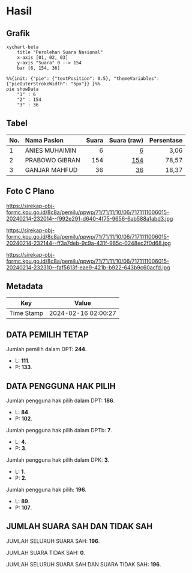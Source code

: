 # Hasil

## Grafik

```mermaid
xychart-beta
    title "Perolehan Suara Nasional"
    x-axis [01, 02, 03]
    y-axis "Suara" 0 --> 154
    bar [6, 154, 36]
```

```mermaid
%%{init: {"pie": {"textPosition": 0.5}, "themeVariables": {"pieOuterStrokeWidth": "5px"}} }%%
pie showData
    "1" : 6
    "2" : 154
    "3" : 36
```

## Tabel

| No. | Nama Paslon    | Suara | Suara (raw) | Persentase |
|:--- |:-------------- | -----:| -----------:| ----------:|
| 1   | ANIES MUHAIMIN | 6     | [6][p-1]    | 3,06       |
| 2   | PRABOWO GIBRAN | 154   | [154][p-2]  | 78,57      |
| 3   | GANJAR MAHFUD  | 36    | [36][p-3]   | 18,37      |


[p-1]: https://github.com/gigit-pemilu/pemilu-2024/blob/main/pilpres/hitung-suara/sub/71-sulawesi-utara/sub/71-kota-manado/sub/11-paal-dua/sub/1006-dendengan-dalam/sub/015-tps/sub/paslon-1.txt
[p-2]: https://github.com/gigit-pemilu/pemilu-2024/blob/main/pilpres/hitung-suara/sub/71-sulawesi-utara/sub/71-kota-manado/sub/11-paal-dua/sub/1006-dendengan-dalam/sub/015-tps/sub/paslon-2.txt
[p-3]: https://github.com/gigit-pemilu/pemilu-2024/blob/main/pilpres/hitung-suara/sub/71-sulawesi-utara/sub/71-kota-manado/sub/11-paal-dua/sub/1006-dendengan-dalam/sub/015-tps/sub/paslon-3.txt

## Foto C Plano

https://sirekap-obj-formc.kpu.go.id/8c8a/pemilu/ppwp/71/71/11/10/06/7171111006015-20240214-232014--f992e291-d640-4f75-9656-6ab588a1abd3.jpg

https://sirekap-obj-formc.kpu.go.id/8c8a/pemilu/ppwp/71/71/11/10/06/7171111006015-20240214-232144--ff3a7deb-9c9a-431f-985c-0248ec2f0d68.jpg

https://sirekap-obj-formc.kpu.go.id/8c8a/pemilu/ppwp/71/71/11/10/06/7171111006015-20240214-232310--faf5613f-eae9-421b-b922-643b9c60acfd.jpg


## Metadata

| Key        | Value               |
| ---------- | ------------------- |
| Time Stamp | 2024-02-16 02:00:27 |


## DATA PEMILIH TETAP

Jumlah pemilih dalam DPT: **244**.
 * L: **111**.
 * P: **133**.

## DATA PENGGUNA HAK PILIH

Jumlah pengguna hak pilih dalam DPT: **186**.
 * L: **84**.
 * P: **102**.

Jumlah pengguna hak pilih dalam DPTb: **7**.
 * L: **4**.
 * P: **3**.

Jumlah pengguna hak pilih dalam DPK: **3**.
 * L: **1**.
 * P: **2**.

Jumlah pengguna hak pilih: **196**.
 * L: **89**.
 * P: **107**.

## JUMLAH SUARA SAH DAN TIDAK SAH

JUMLAH SELURUH SUARA SAH: **196**.

JUMLAH SUARA TIDAK SAH: **0**.

JUMLAH SELURUH SUARA SAH DAN SUARA TIDAK SAH: **196**.



